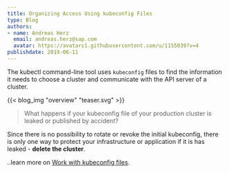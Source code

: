 ```yaml
---
title: Organizing Access Using kubeconfig Files
type: Blog
authors: 
- name: Andreas Herz
  email: andreas.herz@sap.com
  avatar: https://avatars1.githubusercontent.com/u/1155039?v=4
publishdate: 2019-06-11
---
```


The kubectl command-line tool uses `kubeconfig` files to find the information it needs to choose a cluster and 
communicate with the API server of a cluster.

{{< blog_img "overview" "teaser.svg" >}}


> What happens if your kubeconfig file of your production cluster is leaked or published by accident?

Since there is no possibility to rotate or revoke the initial kubeconfig, there is only one 
way to protect your infrastructure or application if it is has leaked - **delete the cluster**.



..learn more on [Work with kubeconfig files](../readmore/working-with-kubeconfig).

